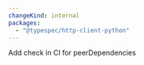 ```yaml
---
changeKind: internal
packages:
  - "@typespec/http-client-python"
---
```


Add check in CI for peerDependencies